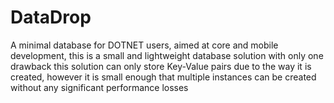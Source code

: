 # DataDrop
A minimal database for DOTNET users, aimed at core and mobile development, this is a small and lightweight database solution with only one drawback this solution can only store Key-Value pairs due to the way it is created, however it is small enough that multiple instances can be created without any significant performance losses

